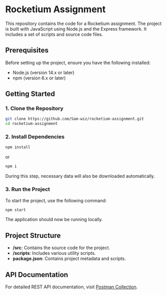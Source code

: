 # Rocketium Assignment

This repository contains the code for a Rocketium assignment. The project is built with JavaScript using Node.js and the Express framework. It includes a set of scripts and source code files.

## Prerequisites

Before setting up the project, ensure you have the following installed:

- Node.js (version 14.x or later)
- npm (version 6.x or later)

## Getting Started

### 1. Clone the Repository

```sh
git clone https://github.com/Sam-wiz/rocketium-assignment.git
cd rocketium-assignment
```

### 2. Install Dependencies

```sh
npm install
```
or
```sh
npm i
```

During this step, necessary data will also be downloaded automatically.

### 3. Run the Project

To start the project, use the following command:

```sh
npm start
```

The application should now be running locally.

## Project Structure

- **/src**: Contains the source code for the project.
- **/scripts**: Includes various utility scripts.
- **package.json**: Contains project metadata and scripts.

## API Documentation

For detailed REST API documentation, visit [Postman Collection](https://www.postman.com/sam-wiz/workspace/rocketium-assignment-endpoints/collection/34260692-537495d8-5190-44c9-a626-93a941e4487c?action=share&creator=34260692).

